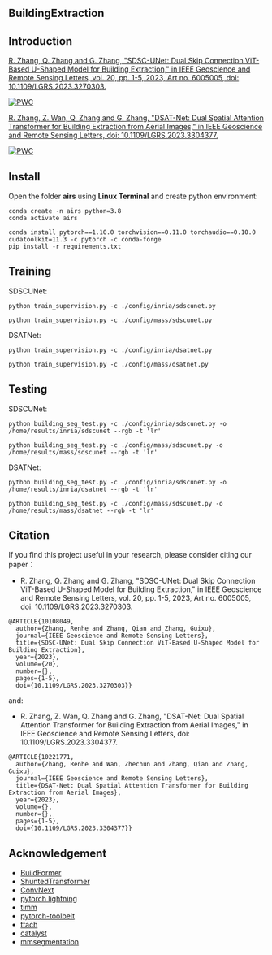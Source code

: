 ## BuildingExtraction


## Introduction

[R. Zhang, Q. Zhang and G. Zhang, "SDSC-UNet: Dual Skip Connection ViT-Based U-Shaped Model for Building Extraction," in IEEE Geoscience and Remote Sensing Letters, vol. 20, pp. 1-5, 2023, Art no. 6005005, doi: 10.1109/LGRS.2023.3270303.](https://ieeexplore.ieee.org/document/10108049)


[![PWC](https://img.shields.io/endpoint.svg?url=https://paperswithcode.com/badge/sdsc-unet-dual-skip-connection-vit-based-u/semantic-segmentation-on-inria-aerial-image)](https://paperswithcode.com/sota/semantic-segmentation-on-inria-aerial-image?p=sdsc-unet-dual-skip-connection-vit-based-u)

[R. Zhang, Z. Wan, Q. Zhang and G. Zhang, "DSAT-Net: Dual Spatial Attention Transformer for Building Extraction from Aerial Images," in IEEE Geoscience and Remote Sensing Letters, doi: 10.1109/LGRS.2023.3304377.](https://ieeexplore.ieee.org/document/10221771)

  	
[![PWC](https://img.shields.io/endpoint.svg?url=https://paperswithcode.com/badge/dsat-net-dual-spatial-attention-transformer/semantic-segmentation-on-inria-aerial-image)](https://paperswithcode.com/sota/semantic-segmentation-on-inria-aerial-image?p=dsat-net-dual-spatial-attention-transformer)


## Install

Open the folder **airs** using **Linux Terminal** and create python environment:
```
conda create -n airs python=3.8
conda activate airs

conda install pytorch==1.10.0 torchvision==0.11.0 torchaudio==0.10.0 cudatoolkit=11.3 -c pytorch -c conda-forge
pip install -r requirements.txt
```

## Training

SDSCUNet:
```
python train_supervision.py -c ./config/inria/sdscunet.py
```

```
python train_supervision.py -c ./config/mass/sdscunet.py
```

DSATNet:
```
python train_supervision.py -c ./config/inria/dsatnet.py
```

```
python train_supervision.py -c ./config/mass/dsatnet.py
```


## Testing

SDSCUNet:
```
python building_seg_test.py -c ./config/inria/sdscunet.py -o /home/results/inria/sdscunet --rgb -t 'lr'
```

```
python building_seg_test.py -c ./config/mass/sdscunet.py -o /home/results/mass/sdscunet --rgb -t 'lr'
```

DSATNet:
```
python building_seg_test.py -c ./config/inria/sdscunet.py -o /home/results/inria/dsatnet --rgb -t 'lr'
```

```
python building_seg_test.py -c ./config/mass/sdscunet.py -o /home/results/mass/dsatnet --rgb -t 'lr'
```



## Citation

If you find this project useful in your research, please consider citing our paper：

* R. Zhang, Q. Zhang and G. Zhang, "SDSC-UNet: Dual Skip Connection ViT-Based U-Shaped Model for Building Extraction," in IEEE Geoscience and Remote Sensing Letters, vol. 20, pp. 1-5, 2023, Art no. 6005005, doi: 10.1109/LGRS.2023.3270303.

```shell
@ARTICLE{10108049,
  author={Zhang, Renhe and Zhang, Qian and Zhang, Guixu},
  journal={IEEE Geoscience and Remote Sensing Letters}, 
  title={SDSC-UNet: Dual Skip Connection ViT-Based U-Shaped Model for Building Extraction}, 
  year={2023},
  volume={20},
  number={},
  pages={1-5},
  doi={10.1109/LGRS.2023.3270303}}
```

and:

* R. Zhang, Z. Wan, Q. Zhang and G. Zhang, "DSAT-Net: Dual Spatial Attention Transformer for Building Extraction from Aerial Images," in IEEE Geoscience and Remote Sensing Letters, doi: 10.1109/LGRS.2023.3304377.

```shell
@ARTICLE{10221771,
  author={Zhang, Renhe and Wan, Zhechun and Zhang, Qian and Zhang, Guixu},
  journal={IEEE Geoscience and Remote Sensing Letters}, 
  title={DSAT-Net: Dual Spatial Attention Transformer for Building Extraction from Aerial Images}, 
  year={2023},
  volume={},
  number={},
  pages={1-5},
  doi={10.1109/LGRS.2023.3304377}}
```

## Acknowledgement

- [BuildFormer](https://github.com/WangLibo1995/BuildFormer)
- [ShuntedTransformer](https://github.com/OliverRensu/Shunted-Transformer)
- [ConvNext](https://github.com/facebookresearch/ConvNeXt)
- [pytorch lightning](https://www.pytorchlightning.ai/)
- [timm](https://github.com/rwightman/pytorch-image-models)
- [pytorch-toolbelt](https://github.com/BloodAxe/pytorch-toolbelt)
- [ttach](https://github.com/qubvel/ttach)
- [catalyst](https://github.com/catalyst-team/catalyst)
- [mmsegmentation](https://github.com/open-mmlab/mmsegmentation)
